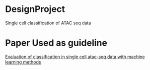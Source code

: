 # DesignProject
Single cell classification of ATAC seq data

# Paper Used as guideline
[Evaluation of classification in single cell atac-seq data with machine learning methods](https://bmcbioinformatics.biomedcentral.com/articles/10.1186/s12859-022-04774-z "Evaluation of classification in single cell atac-seq data with machine learning methods")
